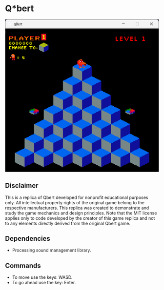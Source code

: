 # Q*bert
![Screenshot of the Game](./assets/screenshot.png)

## Disclaimer
This is a replica of Qbert developed for nonprofit educational purposes only. All intellectual property rights of the original game belong to the respective manufacturers. This replica was created to demonstrate and study the game mechanics and design principles. Note that the MIT license applies only to code developed by the creator of this game replica and not to any elements directly derived from the original Qbert game.

## Dependencies
- Processing sound management library.

## Commands
- To move use the keys: WASD.
- To go ahead use the key: Enter.
